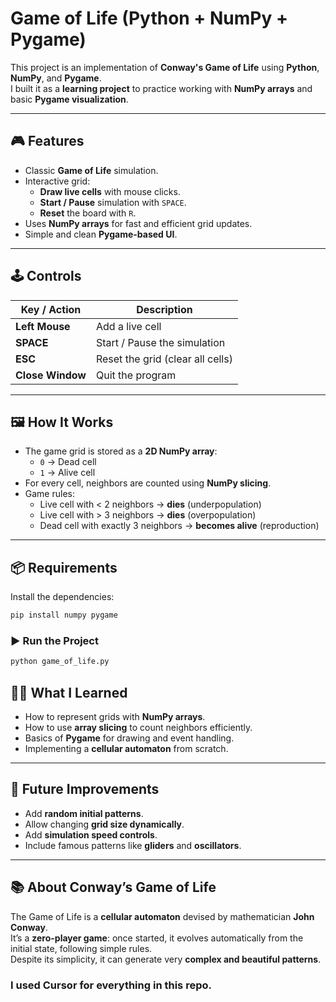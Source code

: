 # Game of Life (Python + NumPy + Pygame)

This project is an implementation of **Conway's Game of Life** using **Python**, **NumPy**, and **Pygame**.  
I built it as a **learning project** to practice working with **NumPy arrays** and basic **Pygame visualization**.

---

## 🎮 Features
- Classic **Game of Life** simulation.
- Interactive grid:
  - **Draw live cells** with mouse clicks.
  - **Start / Pause** simulation with `SPACE`.
  - **Reset** the board with `R`.
- Uses **NumPy arrays** for fast and efficient grid updates.
- Simple and clean **Pygame-based UI**.

---

## 🕹️ Controls
| Key / Action     | Description |
|------------------|-------------|
| **Left Mouse**   | Add a live cell |
| **SPACE**        | Start / Pause the simulation |
| **ESC**            | Reset the grid (clear all cells) |
| **Close Window** | Quit the program |

---

## 🖼️ How It Works
- The game grid is stored as a **2D NumPy array**:
  - `0` → Dead cell  
  - `1` → Alive cell
- For every cell, neighbors are counted using **NumPy slicing**.
- Game rules:
  - Live cell with < 2 neighbors → **dies** (underpopulation)  
  - Live cell with > 3 neighbors → **dies** (overpopulation)  
  - Dead cell with exactly 3 neighbors → **becomes alive** (reproduction)  

---

## 📦 Requirements
Install the dependencies:
```bash
pip install numpy pygame
````
### ▶️ Run the Project
````bash
python game_of_life.py
````
## 🧑‍💻 What I Learned
- How to represent grids with **NumPy arrays**.
- How to use **array slicing** to count neighbors efficiently.
- Basics of **Pygame** for drawing and event handling.
- Implementing a **cellular automaton** from scratch.

---

## 🚀 Future Improvements
- Add **random initial patterns**.
- Allow changing **grid size dynamically**.
- Add **simulation speed controls**.
- Include famous patterns like **gliders** and **oscillators**.

---

## 📚 About Conway’s Game of Life
The Game of Life is a **cellular automaton** devised by mathematician **John Conway**.  
It’s a **zero-player game**: once started, it evolves automatically from the initial state, following simple rules.  
Despite its simplicity, it can generate very **complex and beautiful patterns**.

### I used Cursor for everything in this repo.
